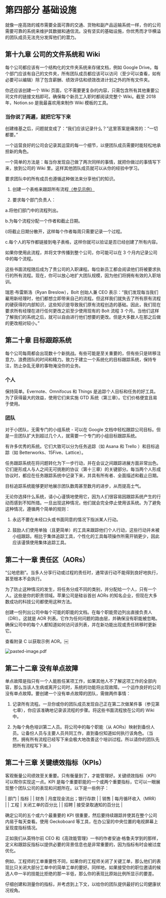 # 第四部分 基础设施

就像一座高效的城市需要全面可靠的交通、货物和副产品运输系统一样，你的公司需要可靠的系统来维护其数据和通信流。没有坚实的基础设施，你优秀而才华横溢的团队成员无法充分发挥他们的潜力。

## 第十九章 公司的文件系统和 Wiki

每个公司都应该有一个结构化的文件夹系统来存储文档，例如 Google Drive。每个部门应该有自己的文件夹，所有团队成员都应该可以访问（至少可以查看，如有必要可以编辑）除了包含薪酬、绩效评估和绩效改进计划之外的所有文件夹。

你还应该创建一个 Wiki 页面，它不需要更复杂的内容，只需包含所有其他重要公司文件的链接文档即可。确保每个新员工入职时都阅读完整个 Wiki。截至 2018 年，Notion.so 是我最喜欢用来制作 Wiki 模板的工具。

### 当你说了两遍，就把它写下来

创建维基之后，问题就变成了：“我们应该记录什么？”这里答案是痛苦的：“一切都要。”

一个运营良好的公司会记录其运营的每一个细节，以便团队成员需要时能轻松地承担新的角色。

一个简单的方法是：每当你发现自己做了两次同样的事情，就把你做过的事情写下来，放到公司的 Wiki 里。这样其他团队成员就可以从你的经验中学习。

要求团队中的所有成员也遵循这种做法来分享他们的知识。

1.  创建一个表格来跟踪所有流程[（参见示例）](https://docs.google.com/spreadsheets/d/1ky1BNH7f1xVa-hw7WOxI298a2nNP81OdORpbKdxLCj4/edit#gid=0)

1.  要求每个部门负责人：

<bdi>a.</bdi>将他们部门中的流程列出。

<bdi>b.</bdi>为每个流程分配一个作者和截止日期。

<bdi>i)</bdi>将截止日期分散开，这样每个作者每周只需要记录一个过程。

<bdi>c.</bdi>每个人的写作都链接到电子表格，这样你就可以验证是否已经创建了所有内容。

如果你使用此流程，并将文字传播到整个公司，你可能可以在 3 个月内记录公司中的每个流程。

这些书面流程随后成为了贵公司的入职课程。每位新员工都会阅读他们将被要求执行的所有流程。现在，你可以放心地扩大团队规模，因为他们将拥有有效的入职培训。

瑞恩·布雷斯洛（Ryan Breslow），Bolt 创始人兼 CEO 表示：“我们发现每当我们雇用新经理时，他们都想立即带来自己的流程。但这样我们就失去了所有原有流程的硬获得的内部知识，这些知识是导致我们原有流程创造的基础。因此，我们现在要求所有经理在进行任何更改之前至少使用现有的 Bolt 流程 3 个月。当他们这样了解我们的系统之后，就可以自由进行他们想要的更改。但是大多数人在那之后做的更改相对较小。”

## 第二十章 目标跟踪系统

每个公司每周都会出现数十个新挑战。有些可能是至关重要的，但有些只是转移注意力，浪费团队的时间和精力。致力于建立一个系统化的目标跟踪系统，保持专注，防止杂乱无章的事物淹没你的业务。

### 个人

保持简单。Evernote、Omnifocus 和 Things 是追踪个人目标和任务的好工具。为了获得最大的效益，使用它们来实施 GTD 系统（第三章）。它们价格便宜且易于使用。

### 团队

对于小团队，无需专门的小组系统 - 可以在 Google 文档中轻松跟踪公司目标。但是一旦团队扩大到超过几个人，就需要一个专门的小组目标跟踪系统。

有许多优秀的系统。它们大致可以分为任务追踪（如 Asana 和 Trello ）和目标追踪（如 Betterworks、15Five、Lattice）。

任务跟踪系统在将问题转化为下一步行动，并在会议之间跟踪进展方面非常出色。它们是形成人与人之间无可挑剔的协议（第十三章）的关键部分。每当两个人形成协议时，都应在任务跟踪系统中记录下来，并具有所有者、全面描述和截止日期。

目标追踪系统能够更好地展示团队数周甚至数月的进步，从而提高士气。

无论你选择什么系统，请小心谨慎地使用它，因为人们很容易因跟踪系统产生的行动而感到不知所措。一旦出现这种情况，他们就会完全停止使用该系统。为了避免这种情况，遵循两个简单的规则：

1.  永远不要在未经口头或书面同意的情况下指派某人行动。

1.  鼓励人们使用单独（且更简单）的工具来跟踪他们个人行动，这些行动并未被小组跟踪。相比于集体追踪工具，个性化的工具每项操作所需开销更少，因此应该谨慎使用集体追踪工具。

## 第二十一章 责任区（AORs）

“公地悲剧”。当多人分享行动或过程的责任时，通常该行动不能得到良好地执行，甚至根本不会执行。

为了防止这种情况的发生，将任务分成不同的类别，并分配给一个人，只有一个人。这些是你的职责领域。苹果公司是硅谷首创 AORs 的知名企业，但现在大多数成功的科技公司都使用这种方法。

创建一份列出公司中每个可能的职能的文档。在每个职能旁边列出直接负责人（DRI）。这就是 AOR 列表。它作为任何问题的路由层，并确保没有职能被忽略。确保公司中的每个人都知道如何访问该列表，并在新功能出现或责任转移时更新它。

查看附录 C 以获取示例 AOR。￼

![pasted-image.pdf](img/image.png)

## 第二十二章 没有单点故障

单点故障是指只有一个人能胜任某项工作，如果其他人不了解这项工作的全部内容，那么当该人生病或离开公司时，系统的功能将出现故障。一个运作良好的公司没有单点故障。要创建一个没有单点故障的团队，需做两件事情：

1.  记录所有流程。一旦你或你的团队成员发现自己正在第二次做某件事（参见第七章），你应该准确地记录该流程的步骤。将这些书面流程放在公司的 Wiki 中。

1.  为每个角色培训第二人员。将公司中的每个职能（从 AORs）映射到备份人员。让备份人员与主要人员共同工作，直到备份知道如何执行该角色。（当然，拥有所有流程已经写下来会极大地改善这个培训过程。所以请你的团队先把所有流程写下来。）

## 第二十三章 关键绩效指标（KPIs）

客观衡量公司绩效至关重要。只有衡量到了，才能管理好。关键绩效指标（KPI）可以帮你实现这一点。KPI 是每个重要职能的一个或两个重要指标，它可以一眼展现整个团队公司的表现和问题所在。以下是一些例子：

| 部门 | 指标 |
| 财务 | 月度现金流出；银行存款 |
| 销售 | 每月循环收入（MRR） |
| 工程 | 关闭工单的百分比 |
| 招聘 | 接受录取通知的百分比 |

确定公司的五个或六个最重要的 KPI 很重要，然后要持续跟踪并使其在整个公司内易于每天查看。使用 Geckoboard 等工具，在办公室的中央位置的电视屏幕上呈现度指标情况。

正如我们从英特尔前 CEO 和《高效能管理》一书的作者安迪·格鲁夫学到的那样，定义和跟踪反指标以提供必要的背景信息也是非常重要的，因为指标有时会被过度优化。

例如，工程师的工单重要性不同，如果你的工程师关闭了关键工单，那么他们的表现比只关闭大部分工单中的简单工单的要好。同样地，如果接受你的职位邀请的候选人中一半的技能比拒绝的那一半低，那么你的表现比原始比例所显示的要差。

仔细创建和测量你的指标，并考虑到上下文，以给你的团队提供最好的公司健康状况视角。
